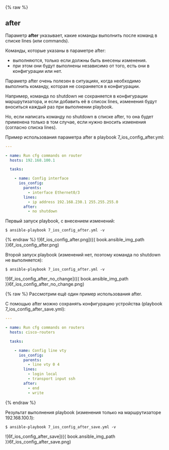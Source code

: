 {% raw %}
## after

Параметр __after__ указывает, какие команды выполнить после команд в списке lines (или commands).

Команды, которые указаны в параметре after:
* выполняются, только если должны быть внесены изменения.
* при этом они будут выполнены независимо от того, есть они в конфигурации или нет.

Параметр after очень полезен в ситуациях, когда необходимо выполнить команду, которая не сохраняется в конфигурации.

Например, команда no shutdown не сохраняется в конфигурации маршрутизатора, и если добавить её в список lines, изменения будут вноситься каждый раз при выполнении playbook. 

Но, если написать команду no shutdown в списке after, то она будет применена только в том случае, если нужно вносить изменения (согласно списка lines).

Пример использования параметра after в playbook 7_ios_config_after.yml:
```yml
---

- name: Run cfg commands on router
  hosts: 192.168.100.1

  tasks:

    - name: Config interface
      ios_config:
        parents:
          - interface Ethernet0/3
        lines:
          - ip address 192.168.230.1 255.255.255.0
        after:
          - no shutdown
```

Первый запуск playbook, с внесением изменений:
```
$ ansible-playbook 7_ios_config_after.yml -v
```
{% endraw %}
![6f_ios_config_after.png]({{ book.ansible_img_path }}6f_ios_config_after.png)


Второй запуск playbook (изменений нет, поэтому команда no shutdown не выполняется):
```
$ ansible-playbook 7_ios_config_after.yml -v
```
![6f_ios_config_after_no_change]({{ book.ansible_img_path }}6f_ios_config_after_no_change.png)

{% raw %}
Рассмотрим ещё один пример использования after.

С помощью after можно сохранять конфигурацию устройства (playbook 7_ios_config_after_save.yml):
```yml
---

- name: Run cfg commands on routers
  hosts: cisco-routers

  tasks:

    - name: Config line vty
      ios_config:
        parents:
          - line vty 0 4
        lines:
          - login local
          - transport input ssh
        after:
          - end
          - write
```
{% endraw %}

Результат выполнения playbook (изменения только на маршрутизаторе 192.168.100.1):
```
$ ansible-playbook 7_ios_config_after_save.yml -v
```
![6f_ios_config_after_save]({{ book.ansible_img_path }}6f_ios_config_after_save.png)


